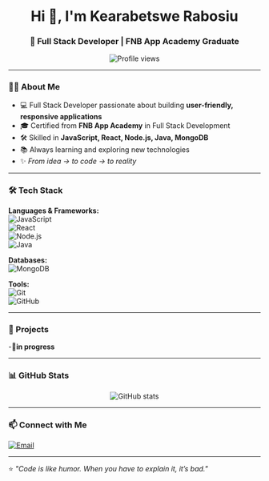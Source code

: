 <!-- Dark Mode GitHub Profile README -->

<h1 align="center">Hi 👋, I'm Kearabetswe Rabosiu</h1>
<h3 align="center">🚀 Full Stack Developer | FNB App Academy Graduate</h3>

<p align="center">
  <img src="https://komarev.com/ghpvc/?username=KearabetsweRabosiu&label=Profile%20views&color=0e75b6&style=flat" alt="Profile views" />
</p>

---

### 👨‍💻 About Me  
- 💻 Full Stack Developer passionate about building **user-friendly, responsive applications**  
- 🎓 Certified from **FNB App Academy** in Full Stack Development  
- 🛠 Skilled in **JavaScript, React, Node.js, Java, MongoDB**  
- 📚 Always learning and exploring new technologies  
- ✨ *From idea → to code → to reality*

---

### 🛠 Tech Stack  

**Languages & Frameworks:**  
![JavaScript](https://img.shields.io/badge/-JavaScript-black?style=for-the-badge&logo=javascript)  
![React](https://img.shields.io/badge/-React-black?style=for-the-badge&logo=react)  
![Node.js](https://img.shields.io/badge/-Node.js-black?style=for-the-badge&logo=node.js)  
![Java](https://img.shields.io/badge/-Java-black?style=for-the-badge&logo=java)  

**Databases:**    
![MongoDB](https://img.shields.io/badge/-MongoDB-black?style=for-the-badge&logo=mongodb)  

**Tools:**  
![Git](https://img.shields.io/badge/-Git-black?style=for-the-badge&logo=git)  
![GitHub](https://img.shields.io/badge/-GitHub-black?style=for-the-badge&logo=github)  

---

### 📌 Projects  
-**🚧in progress** 


---

### 📊 GitHub Stats  
<p align="center">
  <img src="https://github-readme-stats.vercel.app/api?username=Kear4betsw3&show_icons=true&theme=tokyonight" alt="GitHub stats" />
</p>

---

### 📫 Connect with Me  
[![Email](https://img.shields.io/badge/-Email-black?style=for-the-badge&logo=gmail)](mailto:kearabetswerabosiu840@gmail.com)

---
⭐ *"Code is like humor. When you have to explain it, it’s bad."*

